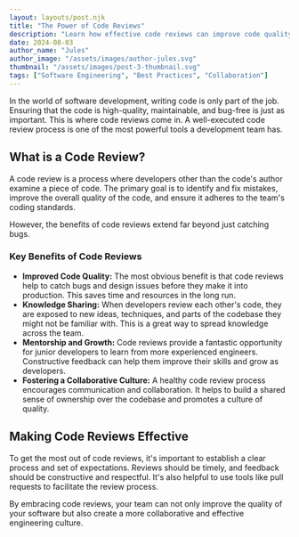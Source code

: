 ```yaml
---
layout: layouts/post.njk
title: "The Power of Code Reviews"
description: "Learn how effective code reviews can improve code quality, foster collaboration, and accelerate developer growth."
date: 2024-08-03
author_name: "Jules"
author_image: "/assets/images/author-jules.svg"
thumbnail: "/assets/images/post-3-thumbnail.svg"
tags: ["Software Engineering", "Best Practices", "Collaboration"]
---
```


In the world of software development, writing code is only part of the job. Ensuring that the code is high-quality, maintainable, and bug-free is just as important. This is where code reviews come in. A well-executed code review process is one of the most powerful tools a development team has.

## What is a Code Review?

A code review is a process where developers other than the code's author examine a piece of code. The primary goal is to identify and fix mistakes, improve the overall quality of the code, and ensure it adheres to the team's coding standards.

However, the benefits of code reviews extend far beyond just catching bugs.

### Key Benefits of Code Reviews

*   **Improved Code Quality:** The most obvious benefit is that code reviews help to catch bugs and design issues before they make it into production. This saves time and resources in the long run.
*   **Knowledge Sharing:** When developers review each other's code, they are exposed to new ideas, techniques, and parts of the codebase they might not be familiar with. This is a great way to spread knowledge across the team.
*   **Mentorship and Growth:** Code reviews provide a fantastic opportunity for junior developers to learn from more experienced engineers. Constructive feedback can help them improve their skills and grow as developers.
*   **Fostering a Collaborative Culture:** A healthy code review process encourages communication and collaboration. It helps to build a shared sense of ownership over the codebase and promotes a culture of quality.

## Making Code Reviews Effective

To get the most out of code reviews, it's important to establish a clear process and set of expectations. Reviews should be timely, and feedback should be constructive and respectful. It's also helpful to use tools like pull requests to facilitate the review process.

By embracing code reviews, your team can not only improve the quality of your software but also create a more collaborative and effective engineering culture.
